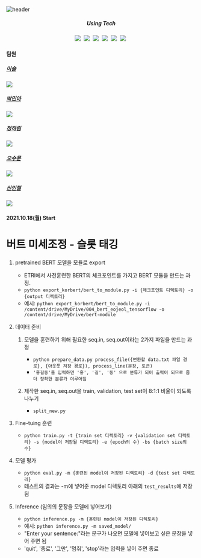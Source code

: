 ![header](https://capsule-render.vercel.app/api?type=waving&color=random&text=Slot-Tagging&animation=fadeIn&fontColor=B5B5B6)

<h5 align='center'> Using Tech </h5>

<p align='center'>
  <img src="https://img.shields.io/badge/Python-3766AB?style=flat-square&logo=Python&logoColor=white"/></a>&nbsp
  <img src="https://img.shields.io/badge/Jupyter-F37626?style=flat-square&logo=Jupyter&logoColor=white"/></a>&nbsp
  <img src="https://img.shields.io/badge/Colab-F9AB00?style=flat-square&logo=Google Colab&logoColor=white"/></a>&nbsp
  <img src="https://img.shields.io/badge/Flask-000000?style=flat-square&logo=Flask&logoColor=white"/></a>&nbsp
  <img src="https://img.shields.io/badge/Selenium-43B02A?style=flat-square&logo=Selenium&logoColor=white"/></a>&nbsp
  <img src="https://img.shields.io/badge/Numpy-013243?style=flat-square&logo=Numpy&logoColor=white"/></a>&nbsp
</p>



#### 팀원
##### [이슬](https://github.com/seuly1203)
![](https://github-profile-summary-cards.vercel.app/api/cards/profile-details?username=seuly1203&theme=monokai)
##### [박민아](https://github.com/parkmina365)
![](https://github-profile-summary-cards.vercel.app/api/cards/profile-details?username=parkmina365&theme=monokai)
##### [정하림](https://www.naver.com)
![](https://github-profile-summary-cards.vercel.app/api/cards/profile-details?username=hharimjung&theme=monokai)
##### [오수문](https://www.naver.com)
![](https://github-profile-summary-cards.vercel.app/api/cards/profile-details?username=sumunoh&theme=monokai)
##### [신인철](https://www.naver.com)
![](https://github-profile-summary-cards.vercel.app/api/cards/profile-details?username=InChil2&theme=monokai)

#### 2021.10.18(월) Start

# 버트 미세조정 - 슬롯 태깅  
  
1. pretrained BERT 모델을 모듈로 export  

    - ETRI에서 사전훈련한 BERT의 체크포인트를 가지고 BERT 모듈을 만드는 과정.  
    - `python export_korbert/bert_to_module.py -i {체크포인트 디렉토리} -o {output 디렉토리}`   
    - 예시: `python export_korbert/bert_to_module.py -i /content/drive/MyDrive/004_bert_eojeol_tensorflow -o /content/drive/MyDrive/bert-module`  
  
2. 데이터 준비

    1) 모델을 훈련하기 위해 필요한 seq.in, seq.out이라는 2가지 파일을 만드는 과정  
       - `python prepare_data.py process_file({변환할 data.txt 파일 경로}, {아웃풋 저장 경로}), process_line(문장, 토큰)`
       - `'홍길동'을 입력하면 '홍', '길', '동' 으로 분류가 되어 출력이 되므로 좀 더 정확한 분류가 이루어짐`
      
    2) 제작한 seq.in, seq.out을 train, validation, test set이 8:1:1 비율이 되도록 나누기
       - `split_new.py`

3. Fine-tuing 훈련  

    - `python train.py -t {train set 디렉토리} -v {validation set 디렉토리} -s {model이 저장될 디렉토리} -e {epoch의 수} -bs {batch size의 수}`
  
4. 모델 평가  

    - `python eval.py -m {훈련된 model이 저장된 디렉토리} -d {test set 디렉토리}`  
    - 테스트의 결과는 -m에 넣어준 model 디렉토리 아래의 `test_results`에 저장됨 
  
5. Inference (임의의 문장을 모델에 넣어보기)  

    - `python inference.py -m {훈련된 model이 저장된 디렉토리}`  
    - 예시: `python inference.py -m saved_model/`   
    - "Enter your sentence:"라는 문구가 나오면 모델에 넣어보고 싶은 문장을 넣어 주면 됨  
    - 'quit', '종료', '그만', '멈춰', 'stop'라는 입력을 넣어 주면 종료
  
